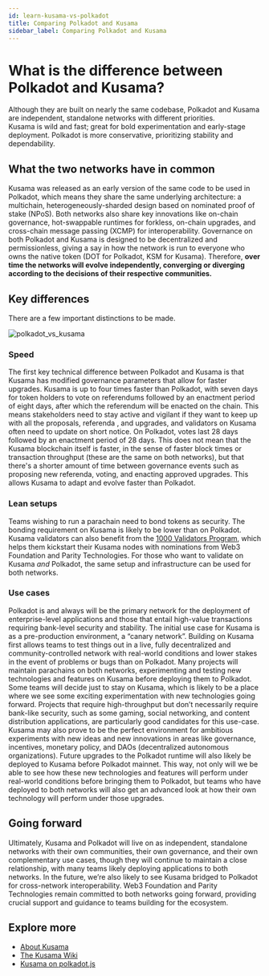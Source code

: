 ```yaml
---
id: learn-kusama-vs-polkadot
title: Comparing Polkadot and Kusama
sidebar_label: Comparing Polkadot and Kusama
---
```


# What is the difference between Polkadot and Kusama?

Although they are built on nearly the same codebase, Polkadot and Kusama are independent, standalone networks with different priorities.  
Kusama is wild and fast; great for bold experimentation and early-stage deployment. Polkadot is more conservative, prioritizing stability and dependability.

## What the two networks have in common

Kusama was released as an early version of the same code to be used in Polkadot, which means they share the same underlying architecture: a multichain, heterogeneously-sharded design based on nominated proof of stake (NPoS).
Both networks also share key innovations like on-chain governance, hot-swappable runtimes for forkless, on-chain upgrades, and cross-chain message passing (XCMP) for interoperability.
Governance on both Polkadot and Kusama is designed to be decentralized and permissionless, giving a say in how the network is run to everyone who owns the native token (DOT for Polkadot, KSM for Kusama). Therefore, **over time the networks will evolve independently, converging or diverging according to the decisions of their respective communities.**

## Key differences

There are a few important distinctions to be made.

![polkadot_vs_kusama](/img/polkadot_vs_kusama.png)

### Speed

The first key technical difference between Polkadot and Kusama is that Kusama has modified governance parameters that allow for faster upgrades.
Kusama is up to four times faster than Polkadot, with seven days for token holders to vote on referendums followed by an enactment period of eight days, after which the referendum will be enacted on the chain. This means stakeholders need to stay active and vigilant if they want to keep up with all the proposals, referenda , and upgrades, and validators on Kusama often need to update on short notice.
On Polkadot, votes last 28 days followed by an enactment period of 28 days.
This does not mean that the Kusama blockchain itself is faster, in the sense of faster block times or transaction throughput (these are the same on both networks), but that there's a shorter amount of time between governance events such as proposing new referenda, voting, and enacting approved upgrades. This allows Kusama to adapt and evolve faster than Polkadot.

### Lean setups

Teams wishing to run a parachain need to bond tokens as security. The bonding requirement on Kusama is likely to be lower than on Polkadot.
Kusama validators can also benefit from the [1000 Validators Program](?utm_source=Twitter&utm_medium=social%20media&utm_campaign=1000_validator_program), which helps them kickstart their Kusama nodes with nominations from Web3 Foundation and Parity Technologies.
For those who want to validate on Kusama *and* Polkadot, the same setup and infrastructure can be used for both networks.

### Use cases

Polkadot is and always will be the primary network for the deployment of enterprise-level applications and those that entail high-value transactions requiring bank-level security and stability.
The initial use case for Kusama is as a pre-production environment, a “canary network”. Building on Kusama first allows teams to test things out in a live, fully decentralized and community-controlled network with real-world conditions and lower stakes in the event of problems or bugs than on Polkadot.
Many projects will maintain parachains on both networks, experimenting and testing new technologies and features on Kusama before deploying them to Polkadot.
Some teams will decide just to stay on Kusama, which is likely to be a place where we see some exciting experimentation with new technologies going forward.
Projects that require high-throughput but don’t necessarily require bank-like security, such as some gaming, social networking, and content distribution applications, are particularly good candidates for this use-case.
Kusama may also prove to be the perfect environment for ambitious experiments with new ideas and new innovations in areas like governance, incentives, monetary policy, and DAOs (decentralized autonomous organizations).
Future upgrades to the Polkadot runtime will also likely be deployed to Kusama before Polkadot mainnet. This way, not only will we be able to see how these new technologies and features will perform under real-world conditions before bringing them to Polkadot, but teams who have deployed to both networks will also get an advanced look at how their own technology will perform under those upgrades.

## Going forward

Ultimately, Kusama and Polkadot will live on as independent, standalone networks with their own communities, their own governance, and their own complementary use cases, though they will continue to maintain a close relationship, with many teams likely deploying applications to both networks.
In the future, we’re also likely to see Kusama bridged to Polkadot for cross-network interoperability.
Web3 Foundation and Parity Technologies remain committed to both networks going forward, providing crucial support and guidance to teams building for the ecosystem.

## Explore more

- [About Kusama](https://kusama.network)
- [The Kusama Wiki](https://guide.kusama.network)
- [Kusama on polkadot.js](https://kusama.dotapps.io)
